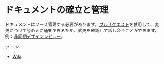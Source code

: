 # ドキュメントの確立と管理

ドキュメントはソース管理する必要があります。[プルリクエスト](../guidance/pull-requests.md)を使用して、変更について他の人に通知できるため、変更を確認して話し合うことができます。例：[非同期デザインレビュー](../../design/design-reviews/recipes/async-design-reviews.md)。

ツール:

- [Wiki](../tools/wikis.md).
